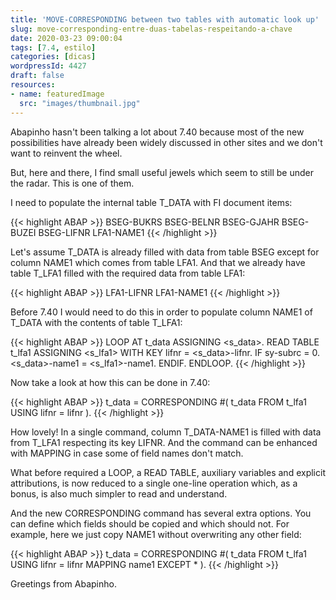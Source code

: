```yaml
---
title: 'MOVE-CORRESPONDING between two tables with automatic look up'
slug: move-corresponding-entre-duas-tabelas-respeitando-a-chave
date: 2020-03-23 09:00:04
tags: [7.4, estilo]
categories: [dicas]
wordpressId: 4427
draft: false
resources:
- name: featuredImage
  src: "images/thumbnail.jpg"
---
```

Abapinho hasn't been talking a lot about 7.40 because most of the new possibilities have already been widely discussed in other sites and we don't want to reinvent the wheel.

But, here and there, I find small useful jewels which seem to still be under the radar. This is one of them.

<!--more-->

I need to populate the internal table T_DATA with FI document items:


{{< highlight ABAP >}}
BSEG-BUKRS
BSEG-BELNR
BSEG-GJAHR
BSEG-BUZEI
BSEG-LIFNR
LFA1-NAME1
{{< /highlight >}}

Let's assume T_DATA is already filled with data from table BSEG except for column NAME1 which comes from table LFA1. And that we already have table T_LFA1 filled with the required data from table LFA1:


{{< highlight ABAP >}}
LFA1-LIFNR
LFA1-NAME1
{{< /highlight >}}

Before 7.40 I would need to do this in order to populate column NAME1 of T_DATA with the contents of table T_LFA1:


{{< highlight ABAP >}}
LOOP AT t_data ASSIGNING <s_data>.
  READ TABLE t_lfa1 ASSIGNING <s_lfa1> WITH KEY lifnr = <s_data>-lifnr.
  IF sy-subrc = 0.
    <s_data>-name1 = <s_lfa1>-name1.
  ENDIF.
ENDLOOP.
{{< /highlight >}}

Now take a look at how this can be done in 7.40:


{{< highlight ABAP >}}
t_data = CORRESPONDING #( t_data FROM t_lfa1 USING lifnr = lifnr ).
{{< /highlight >}}

How lovely! In a single command, column T_DATA-NAME1 is filled with data from T_LFA1 respecting its key LIFNR. And the command can be enhanced with MAPPING in case some of field names don't match.

What before required a LOOP, a READ TABLE, auxiliary variables and explicit attributions, is now reduced to a single one-line operation which, as a bonus, is also much simpler to read and understand.

And the new CORRESPONDING command has several extra options. You can define which fields should be copied and which should not. For example, here we just copy NAME1 without overwriting any other field:

{{< highlight ABAP >}}
t_data = CORRESPONDING #( t_data FROM t_lfa1 USING lifnr = lifnr
                          MAPPING name1 EXCEPT * ).
{{< /highlight >}}

Greetings from Abapinho.
